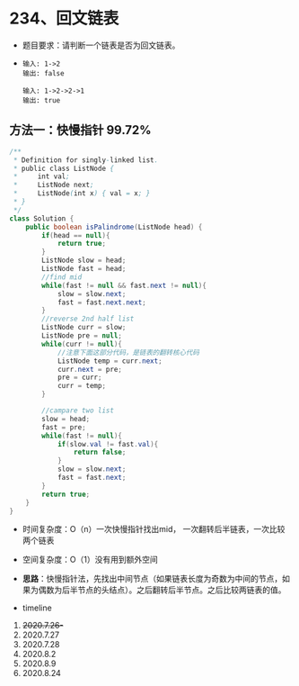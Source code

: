 # 234、回文链表

- 题目要求：请判断一个链表是否为回文链表。

- ```
  输入: 1->2
  输出: false
  
  输入: 1->2->2->1
  输出: true
  ```



## 方法一：快慢指针 99.72%

```java
/**
 * Definition for singly-linked list.
 * public class ListNode {
 *     int val;
 *     ListNode next;
 *     ListNode(int x) { val = x; }
 * }
 */
class Solution {
    public boolean isPalindrome(ListNode head) {
        if(head == null){
            return true;
        }
        ListNode slow = head;
        ListNode fast = head;
        //find mid
        while(fast != null && fast.next != null){
            slow = slow.next;
            fast = fast.next.next;
        }
        //reverse 2nd half list
        ListNode curr = slow;
        ListNode pre = null;
        while(curr != null){
            //注意下面这部分代码，是链表的翻转核心代码
            ListNode temp = curr.next;
            curr.next = pre;
            pre = curr;
            curr = temp;
        }

        //campare two list
        slow = head;
        fast = pre;
        while(fast != null){
            if(slow.val != fast.val){
                return false;
            }
            slow = slow.next;
            fast = fast.next;
        }
        return true;
    }
}
```

- 时间复杂度：O（n）一次快慢指针找出mid， 一次翻转后半链表，一次比较两个链表
- 空间复杂度：O（1）没有用到额外空间
- **思路**：快慢指针法，先找出中间节点（如果链表长度为奇数为中间的节点，如果为偶数为后半节点的头结点）。之后翻转后半节点。之后比较两链表的值。



- timeline

1. ~~2020.7.26-~~
2. 2020.7.27
3. 2020.7.28
4. 2020.8.2
5. 2020.8.9
6. 2020.8.24